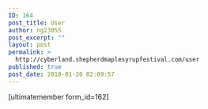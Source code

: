 ```yaml
---
ID: 164
post_title: User
author: ng23055
post_excerpt: ""
layout: post
permalink: >
  http://cyberland.shepherdmaplesyrupfestival.com/user
published: true
post_date: 2018-01-20 02:09:57
---
```

[ultimatemember form_id=162]